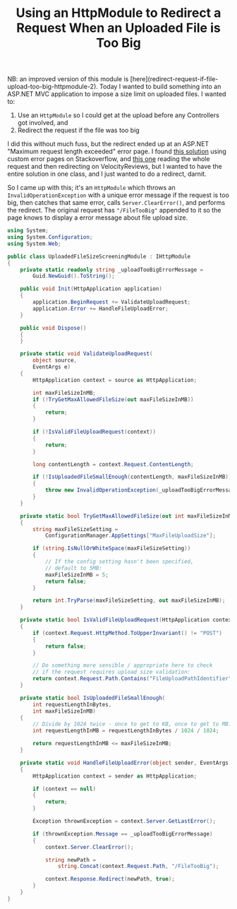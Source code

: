 ﻿---
layout: post
title: Using an HttpModule to Redirect a Request When an Uploaded File is Too Big
excerpt: Today I wanted to build something into an ASP.NET MVC application to impose a size limit on uploaded files. I wanted to use an HttpModule so I could get at the upload before any Controllers got involved, and redirect the request if the file was too big. I did this without much fuss, but the redirect went to an ASP.NET "Maximum request length exceeded" error page. I just wanted to do a redirect, darnit!
tags: [C&#35;, ASP.NET, ASP.NET MVC, Patterns]
---

<span class="updated">
NB: an improved version of this module is [here](redirect-request-if-file-upload-too-big-httpmodule-2).
</span>

<span class="first">
Today I wanted to build something into an ASP.NET MVC application to impose a size limit on uploaded 
files. I wanted to:
</span>

1. Use an `HttpModule` so I could get at the upload before any Controllers got involved, and
2. Redirect the request if the file was too big

I did this without much fuss, but the redirect ended up at an ASP.NET "Maximum request length exceeded" 
error page. I found 
[this solution](https://stackoverflow.com/questions/2759193/display-custom-error-page-when-file-upload-exceeds-allowed-size-in-asp-net-mvc2/3787284#3787284) 
using custom error pages on Stackoverflow, and 
[this one](https://www.velocityreviews.com/forums/t97027-how-to-handle-maximum-request-length-exceeded-exception.html) 
reading the whole request and then redirecting on VelocityReviews, but I wanted to have the entire 
solution in one class, and I just wanted to do a redirect, darnit.

So I came up with this; it's an `HttpModule` which throws an `InvalidOperationException` with a 
unique error message if the request is too big, then catches that same error, calls `Server.ClearError()`,
and performs the redirect. The original request has `"/FileTooBig"` appended to it so the page knows 
to display a error message about file upload size.

```csharp
using System;
using System.Configuration;
using System.Web;

public class UploadedFileSizeScreeningModule : IHttpModule
{
    private static readonly string _uploadTooBigErrorMessage = 
        Guid.NewGuid().ToString();

    public void Init(HttpApplication application)
    {
        application.BeginRequest += ValidateUploadRequest;
        application.Error += HandleFileUploadError;
    }

    public void Dispose()
    {
    }

    private static void ValidateUploadRequest(
        object source, 
        EventArgs e)
    {
        HttpApplication context = source as HttpApplication;

        int maxFileSizeInMB;
        if (!TryGetMaxAllowedFileSize(out maxFileSizeInMB))
        {
            return;
        }

        if (!IsValidFileUploadRequest(context))
        {
            return;
        }

        long contentLength = context.Request.ContentLength;

        if (!IsUploadedFileSmallEnough(contentLength, maxFileSizeInMB))
        {
            throw new InvalidOperationException(_uploadTooBigErrorMessage);
        }
    }

    private static bool TryGetMaxAllowedFileSize(out int maxFileSizeInMB)
    {
        string maxFileSizeSetting = 
            ConfigurationManager.AppSettings["MaxFileUploadSize"];

        if (string.IsNullOrWhiteSpace(maxFileSizeSetting))
        {
            // If the config setting hasn't been specified, 
            // default to 5MB:
            maxFileSizeInMB = 5;
            return false;
        }

        return int.TryParse(maxFileSizeSetting, out maxFileSizeInMB);
    }

    private static bool IsValidFileUploadRequest(HttpApplication context)
    {
        if (context.Request.HttpMethod.ToUpperInvariant() != "POST")
        {
            return false;
        }

        // Do something more sensible / appropriate here to check 
        // if the request requires upload size validation:
        return context.Request.Path.Contains("FileUploadPathIdentifier");
    }

    private static bool IsUploadedFileSmallEnough(
        int requestLengthInBytes, 
        int maxFileSizeInMB)
    {
        // Divide by 1024 twice - once to get to KB, once to get to MB:
        int requestLengthInMB = requestLengthInBytes / 1024 / 1024;

        return requestLengthInMB <= maxFileSizeInMB;
    }

    private static void HandleFileUploadError(object sender, EventArgs e)
    {
        HttpApplication context = sender as HttpApplication;

        if (context == null)
        {
            return;
        }

        Exception thrownException = context.Server.GetLastError();

        if (thrownException.Message == _uploadTooBigErrorMessage)
        {
            context.Server.ClearError();

            string newPath = 
                string.Concat(context.Request.Path, "/FileTooBig");

            context.Response.Redirect(newPath, true);
        }
    }
}
```